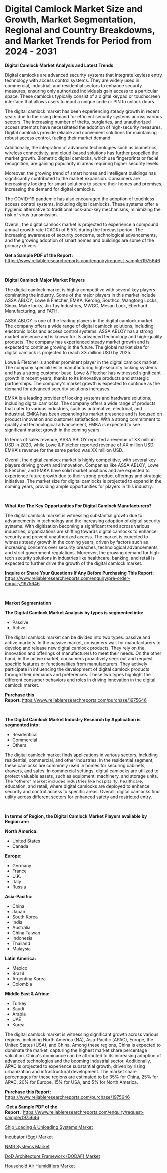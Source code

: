<p><h1>Digital Camlock Market Size and Growth, Market Segmentation, Regional and Country Breakdowns, and Market Trends for Period from 2024 -  2031</h1></p><p><strong>Digital Camlock Market Analysis and Latest Trends</strong></p>
<p><p>Digital camlocks are advanced security systems that integrate keyless entry technology with access control systems. They are widely used in commercial, industrial, and residential sectors to enhance security measures, ensuring only authorized individuals gain access to a particular space. These camlocks typically consist of a digital keypad or touchscreen interface that allows users to input a unique code or PIN to unlock doors.</p><p>The digital camlock market has been experiencing steady growth in recent years due to the rising demand for efficient security systems across various sectors. The increasing number of thefts, burglaries, and unauthorized access attempts have necessitated the adoption of high-security measures. Digital camlocks provide reliable and convenient solutions for maintaining robust access control, fueling their market demand.</p><p>Additionally, the integration of advanced technologies such as biometrics, wireless connectivity, and cloud-based solutions has further propelled the market growth. Biometric digital camlocks, which use fingerprints or facial recognition, are gaining popularity in areas requiring higher security levels.</p><p>Moreover, the growing trend of smart homes and intelligent buildings has significantly contributed to the market expansion. Consumers are increasingly looking for smart solutions to secure their homes and premises, increasing the demand for digital camlocks.</p><p>The COVID-19 pandemic has also encouraged the adoption of touchless access control systems, including digital camlocks. These systems offer a hygienic alternative to traditional lock-and-key mechanisms, minimizing the risk of virus transmission.</p><p>Overall, the digital camlock market is projected to experience a compound annual growth rate (CAGR) of 6.5% during the forecast period. The increasing awareness of security concerns, technological advancements, and the growing adoption of smart homes and buildings are some of the primary drivers.</p></p>
<p><strong>Get a Sample PDF of the Report:&nbsp;</strong> <a href="https://www.reliableresearchreports.com/enquiry/request-sample/1975646">https://www.reliableresearchreports.com/enquiry/request-sample/1975646</a></p>
<p>&nbsp;</p>
<p><strong>Digital Camlock Major Market Players</strong></p>
<p><p>The digital camlock market is highly competitive with several key players dominating the industry. Some of the major players in this market include ASSA ABLOY, Lowe & Fletcher, EMKA, Kerong, Southco, Wangtong Locks, Sinox, Make locks, Jin Tay Industries, MWGC, Mesan Lock, Eberhard Manufacturing, and FATH.</p><p>ASSA ABLOY is one of the leading players in the digital camlock market. The company offers a wide range of digital camlock solutions, including electronic locks and access control systems. ASSA ABLOY has a strong market presence and is known for its advanced technology and high-quality products. The company has experienced steady market growth and is expected to continue growing in the future. The global market size for digital camlock is projected to reach XX million USD by 2025.</p><p>Lowe & Fletcher is another prominent player in the digital camlock market. The company specializes in manufacturing high-security locking systems and has a strong customer base. Lowe & Fletcher has witnessed significant growth in recent years, thanks to its innovative products and strategic partnerships. The company's market growth is expected to continue as the demand for advanced security solutions increases.</p><p>EMKA is a leading provider of locking systems and hardware solutions, including digital camlocks. The company offers a wide range of products that cater to various industries, such as automotive, electrical, and industrial. EMKA has been expanding its market presence and is focused on product innovation and customer satisfaction. With a strong commitment to quality and technological advancement, EMKA is expected to see significant market growth in the coming years.</p><p>In terms of sales revenue, ASSA ABLOY reported a revenue of XX million USD in 2020, while Lowe & Fletcher reported revenue of XX million USD. EMKA's revenue for the same period was XX million USD.</p><p>Overall, the digital camlock market is highly competitive, with several key players driving growth and innovation. Companies like ASSA ABLOY, Lowe & Fletcher, and EMKA have solid market positions and are expected to experience future growth due to their strong product offerings and strategic initiatives. The market size for digital camlocks is projected to expand in the coming years, providing ample opportunities for players in this industry.</p></p>
<p>&nbsp;</p>
<p><strong>What Are The Key Opportunities For Digital Camlock Manufacturers?</strong></p>
<p><p>The digital camlock market is witnessing substantial growth due to advancements in technology and the increasing adoption of digital security systems. With digitization becoming a significant trend across various industries, organizations are shifting towards digital camlocks to enhance security and prevent unauthorized access. The market is expected to witness steady growth in the coming years, driven by factors such as increasing concerns over security breaches, technological advancements, and strict government regulations. Moreover, the growing demand for high-tech security solutions in industries like healthcare, banking, and retail is expected to further drive the growth of the digital camlock market.</p></p>
<p><strong>Inquire or Share Your Questions If Any Before Purchasing This Report:</strong> <a href="https://www.reliableresearchreports.com/enquiry/pre-order-enquiry/1975646">https://www.reliableresearchreports.com/enquiry/pre-order-enquiry/1975646</a></p>
<p>&nbsp;</p>
<p><strong>Market Segmentation</strong></p>
<p><strong>The Digital Camlock Market Analysis by types is segmented into:</strong></p>
<p><ul><li>Passive</li><li>Active</li></ul></p>
<p><p>The digital camlock market can be divided into two types: passive and active markets. In the passive market, consumers wait for manufacturers to develop and release new digital camlock products. They rely on the innovation and offerings of manufacturers to meet their needs. On the other hand, in the active market, consumers proactively seek out and request specific features or functionalities from manufacturers. They actively participate in influencing the development of digital camlock products through their demands and preferences. These two types highlight the different consumer behaviors and roles in driving innovation in the digital camlock market.</p></p>
<p><strong>Purchase this Report:&nbsp;</strong><a href="https://www.reliableresearchreports.com/purchase/1975646">https://www.reliableresearchreports.com/purchase/1975646</a></p>
<p>&nbsp;</p>
<p><strong>The Digital Camlock Market Industry Research by Application is segmented into:</strong></p>
<p><ul><li>Residentical</li><li>Commercial</li><li>Others</li></ul></p>
<p><p>The digital camlock market finds applications in various sectors, including residential, commercial, and other industries. In the residential segment, these camlocks are commonly used in homes for securing cabinets, drawers, and safes. In commercial settings, digital camlocks are utilized to protect valuable assets, such as equipment, machinery, and storage units. The "others" market includes industries like hospitality, healthcare, education, and retail, where digital camlocks are deployed to enhance security and control access to specific areas. Overall, digital camlocks find utility across different sectors for enhanced safety and restricted entry.</p></p>
<p>&nbsp;</p>
<p><strong>In terms of Region, the Digital Camlock Market Players available by Region are:</strong></p>
<p>
    <p> <strong> North America: </strong>
        <ul>
            <li>United States</li>
            <li>Canada</li>
        </ul>
        </p> 
    <p> <strong> Europe: </strong>
        <ul>
            <li>Germany</li>
            <li>France</li>
            <li>U.K.</li>
            <li>Italy</li>
            <li>Russia</li>
        </ul>
        </p> 
    <p> <strong> Asia-Pacific: </strong>
        <ul>
            <li>China</li>
            <li>Japan</li>
            <li>South Korea</li>
            <li>India</li>
            <li>Australia</li>
            <li>China Taiwan</li>
            <li>Indonesia</li>
            <li>Thailand</li>
            <li>Malaysia</li>
        </ul>
        </p> 
    <p> <strong> Latin America: </strong>
        <ul>
            <li>Mexico</li>
            <li>Brazil</li>
            <li>Argentina Korea</li>
            <li>Colombia</li>
        </ul>
        </p> 
    <p> <strong> Middle East & Africa: </strong>
        <ul>
            <li>Turkey</li>
            <li>Saudi</li>
            <li>Arabia</li>
            <li>UAE</li>
            <li>Korea</li>
        </ul>
    </p>
    </p>
<p><p>The digital camlock market is witnessing significant growth across various regions, including North America (NA), Asia-Pacific (APAC), Europe, the United States (USA), and China. Among these regions, China is expected to dominate the market, capturing the highest market share percentage valuation. China's dominance can be attributed to its increasing adoption of advanced technologies and the booming industrial sector. Additionally, APAC is projected to experience substantial growth, driven by rising urbanization and infrastructural development. The market share percentages for these regions are estimated to be 35% for China, 25% for APAC, 20% for Europe, 15% for USA, and 5% for North America.</p></p>
<p><strong>Purchase this Report: </strong><a href="https://www.reliableresearchreports.com/purchase/1975646">https://www.reliableresearchreports.com/purchase/1975646</a></p>
<p>&nbsp;<strong>Get a Sample PDF of the Report:&nbsp;&nbsp;</strong><a href="https://www.reliableresearchreports.com/enquiry/request-sample/1975646">https://www.reliableresearchreports.com/enquiry/request-sample/1975646</a></p>
<p><strong></strong></p>
<p><p><a href="https://github.com/sofyaavrova/Market-Research-Report-List-2/blob/main/ship-loading-unloading-systems-market.md">Ship Loading & Unloading Systems Market</a></p><p><a href="https://github.com/sndrkn/Market-Research-Report-List-2/blob/main/incubator-egg-market.md">Incubator (Egg) Market</a></p><p><a href="https://github.com/melchekhinf/Market-Research-Report-List-2/blob/main/nmr-systems-market.md">NMR Systems Market</a></p><p><a href="https://github.com/merzlyukov93/Market-Research-Report-List-2/blob/main/dod-architecture-framework-dodaf-market.md">DoD Architecture Framework (DODAF) Market</a></p><p><a href="https://github.com/kholmovskayalyudmila/Market-Research-Report-List-2/blob/main/household-air-humidifiers-market.md">Household Air Humidifiers Market</a></p></p>
